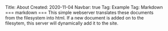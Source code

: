 Title: About
Created: 2020-11-04
Navbar: true
Tag: Example
Tag: Markdown
=== markdown ===
This simple webserver translates these documents from the filesystem
into html. If a new document is added on to the filesytem, this server
will dynamically add it to the site.
